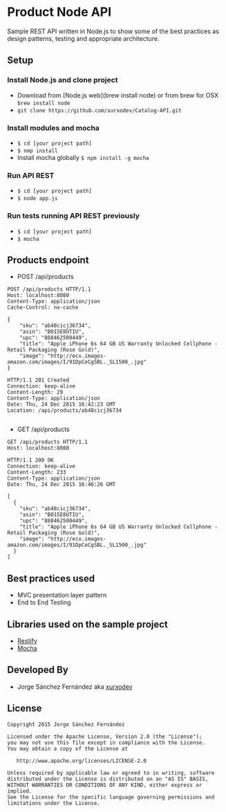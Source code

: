 # Product Node API
Sample REST API written in Node.js to show some of the best practices as design patterns, testing and appropriate architecture.

## Setup

### Install Node.js and clone project

* Download from [Node.js web](brew install node) or from brew for OSX `brew install node`
* `git clone https://github.com/xurxodev/Catalog-API.git`

### Install modules and mocha

* `$ cd [your project path]`
* `$ nmp install`
* Install mocha globally `$ npm install -g mocha`

### Run API REST

* `$ cd [your project path]`
* `$ node app.js`

### Run tests running API REST previously

* `$ cd [your project path]`
* `$ mocha`

## Products endpoint

* POST /api/products
```http
POST /api/products HTTP/1.1
Host: localhost:8080
Content-Type: application/json
Cache-Control: no-cache

{
    "sku": "ab48cicj36734",
    "asin": "B015E8UTIU",
    "upc": "888462500449",
    "title": "Apple iPhone 6s 64 GB US Warranty Unlocked Cellphone - Retail Packaging (Rose Gold)",
    "image": "http://ecx.images-amazon.com/images/I/91DpCeCgSBL._SL1500_.jpg"
}
```

```http
HTTP/1.1 201 Created
Connection: keep-alive
Content-Length: 29
Content-Type: application/json
Date: Thu, 24 Dec 2015 16:42:23 GMT
Location: /api/products/ab48cicj36734
```

```http

```
* GET /api/products
```http
GET /api/products HTTP/1.1
Host: localhost:8080
```

```http
HTTP/1.1 200 OK
Connection: keep-alive
Content-Length: 233
Content-Type: application/json
Date: Thu, 24 Dec 2015 16:46:26 GMT

[
  {
    "sku": "ab48cicj36734",
    "asin": "B015E8UTIU",
    "upc": "888462500449",
    "title": "Apple iPhone 6s 64 GB US Warranty Unlocked Cellphone - Retail Packaging (Rose Gold)",
    "image": "http://ecx.images-amazon.com/images/I/91DpCeCgSBL._SL1500_.jpg"
  }
]
```

## Best practices used

* MVC presentation layer pattern
* End to End Testing

## Libraries used on the sample project

* [Restify](http://restify.com/)
* [Mocha](https://mochajs.org/)

Developed By
------------

* Jorge Sánchez Fernández aka [xurxodev](https://twitter.com/xurxodev)

License
-------

    Copyright 2015 Jorge Sánchez Fernández

    Licensed under the Apache License, Version 2.0 (the "License");
    you may not use this file except in compliance with the License.
    You may obtain a copy of the License at

       http://www.apache.org/licenses/LICENSE-2.0

    Unless required by applicable law or agreed to in writing, software
    distributed under the License is distributed on an "AS IS" BASIS,
    WITHOUT WARRANTIES OR CONDITIONS OF ANY KIND, either express or implied.
    See the License for the specific language governing permissions and
    limitations under the License.
